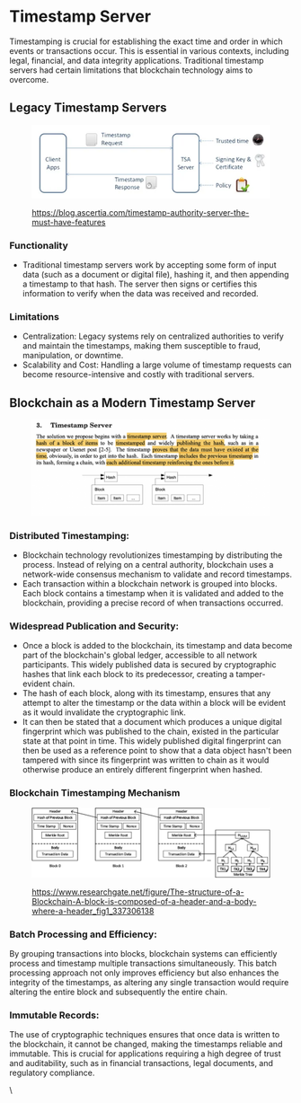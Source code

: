 # Timestamp Server

Timestamping is crucial for establishing the exact time and order in which events or transactions occur. This is essential in various contexts, including legal, financial, and data integrity applications. Traditional timestamp servers had certain limitations that blockchain technology aims to overcome.

## **Legacy Timestamp Servers**

<figure><img src="../../../.gitbook/assets/image (125).png" alt=""><figcaption><p><a href="https://blog.ascertia.com/timestamp-authority-server-the-must-have-features">https://blog.ascertia.com/timestamp-authority-server-the-must-have-features</a></p></figcaption></figure>

### **Functionality**

* Traditional timestamp servers work by accepting some form of input data (such as a document or digital file), hashing it, and then appending a timestamp to that hash. The server then signs or certifies this information to verify when the data was received and recorded.

### **Limitations**

* Centralization: Legacy systems rely on centralized authorities to verify and maintain the timestamps, making them susceptible to fraud, manipulation, or downtime.
* Scalability and Cost: Handling a large volume of timestamp requests can become resource-intensive and costly with traditional servers.

## **Blockchain as a Modern Timestamp Server**

<figure><img src="../../../.gitbook/assets/image (126).png" alt=""><figcaption></figcaption></figure>

### **Distributed Timestamping:**

* Blockchain technology revolutionizes timestamping by distributing the process. Instead of relying on a central authority, blockchain uses a network-wide consensus mechanism to validate and record timestamps.
* Each transaction within a blockchain network is grouped into blocks. Each block contains a timestamp when it is validated and added to the blockchain, providing a precise record of when transactions occurred.

### **Widespread Publication and Security:**

* Once a block is added to the blockchain, its timestamp and data become part of the blockchain's global ledger, accessible to all network participants. This widely published data is secured by cryptographic hashes that link each block to its predecessor, creating a tamper-evident chain.
* The hash of each block, along with its timestamp, ensures that any attempt to alter the timestamp or the data within a block will be evident as it would invalidate the cryptographic link.
* It can then be stated that a document which produces a unique digital fingerprint which was published to the chain, existed in the particular state at that point in time. This widely published digital fingerprint can then be used as a reference point to show that a data object hasn't been tampered with since its fingerprint was written to chain as it would otherwise produce an entirely different fingerprint when hashed.

### **Blockchain Timestamping Mechanism**

<figure><img src="../../../.gitbook/assets/image (127).png" alt=""><figcaption><p><a href="https://www.researchgate.net/figure/The-structure-of-a-Blockchain-A-block-is-composed-of-a-header-and-a-body-where-a-header_fig1_337306138">https://www.researchgate.net/figure/The-structure-of-a-Blockchain-A-block-is-composed-of-a-header-and-a-body-where-a-header_fig1_337306138</a></p></figcaption></figure>

### **Batch Processing and Efficiency:**

By grouping transactions into blocks, blockchain systems can efficiently process and timestamp multiple transactions simultaneously. This batch processing approach not only improves efficiency but also enhances the integrity of the timestamps, as altering any single transaction would require altering the entire block and subsequently the entire chain.

### **Immutable Records:**

The use of cryptographic techniques ensures that once data is written to the blockchain, it cannot be changed, making the timestamps reliable and immutable. This is crucial for applications requiring a high degree of trust and auditability, such as in financial transactions, legal documents, and regulatory compliance.



\
